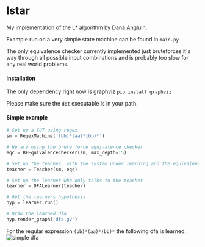 # lstar

My implementation of the L* algorithm by Dana Angluin.

Example run on a very simple state machine can be found in `main.py`

The only equivalence checker currently implemented just bruteforces it's way through all possible input combinations and is probably too slow for any real world problems.

#### Installation
The only dependency right now is graphviz `pip install graphviz`

Please make sure the `dot` executable is in your path.
#### Simple example
```python
# Set up a SUT using regex
sm = RegexMachine('(bb)*(aa)*(bb)*')

# We are using the brute force equivalence checker
eqc = BFEquivalenceChecker(sm, max_depth=15)

# Set up the teacher, with the system under learning and the equivalence checker
teacher = Teacher(sm, eqc)

# Set up the learner who only talks to the teacher
learner = DFALearner(teacher)

# Get the learners hypothesis
hyp = learner.run()

# Draw the learned dfa
hyp.render_graph('dfa.gv')
```
For the regular expression `(bb)*(aa)*(bb)*` the following dfa is learned:
![simple dfa](https://i.imgur.com/vlqQcCH.png)